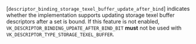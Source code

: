 [`descriptor_binding_storage_texel_buffer_update_after_bind`] indicates
whether the implementation supports updating storage texel buffer
descriptors after a set is bound.
If this feature is not enabled,
`VK_DESCRIPTOR_BINDING_UPDATE_AFTER_BIND_BIT` **must**  not be used with
`VK_DESCRIPTOR_TYPE_STORAGE_TEXEL_BUFFER`.